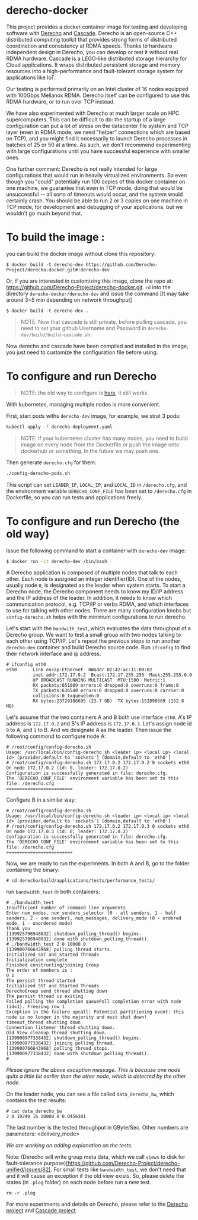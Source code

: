 # derecho-docker
This project provides a docker container image for testing and developing software with [Derecho](https://github.com/Derecho-Project/derecho) and [Cascade](https://github.com/Derecho-Project/cascade). Derecho is an open-source C++ distributed computing toolkit that provides strong forms of distributed coordination and consistency at RDMA speeds. Thanks to hardware independent design in Derecho, you can develop or test it without real RDMA hardware. Cascade is a LEGO-like distributed storage hierarchy for Cloud applications. It wraps distributed persistent storage and memory resources into a high-performance and fault-tolerant storage system for applications like IoT.

Our testing is performed primarily on an Intel cluster of 16 nodes equipped with 100Gbps Mellanox RDMA.  Derecho itself can be configured to use this RDMA hardware, or to run over TCP instead.  

We have also experimented with Derecho at much larger scale on HPC supercomputers.  This can be difficult to do: the startup of a large configuration can put a lot of stress on the datacenter file system and TCP layer (even in RDMA mode, we need "helper" connections which are based on TCP), and you might find it necessarily to launch Derecho processes in batches of 25 or 50 at a time.  As such, we don't recommend experimenting with large configurations until you have successful experience with smaller ones.

One further comment: Derecho is not really intended for large configurations that would run in heavily virtualized environments.  So even though you "could" potentially run 100 copies of this docker container on one machine, we guarantee that even in TCP mode, doing that would be unsuccessful -- all sorts of timeouts would occur, and the system would certainly crash.  You should be able to run 2 or 3 copies on one machine in TCP mode, for development and debugging of your applications, but we wouldn't go much beyond that.

# To build the image :
you can build the docker image without clone this repository:
```
$ docker build -t derecho-dev https://github.com/Derecho-Project/derecho-docker.git#:derecho-dev
```
Or, if you are interested in customizing this image, clone the repo at: https://github.com/Derecho-Project/derecho-docker.git.
`cd` into the directory `derecho-docker/derecho-dev` and issue the command [It may take around 3~5 min depending on network throughput]
```
$ docker build -t derecho-dev .
```

>NOTE: Now that cascade is still private, before pulling cascade, you need to set your github Username and Password in `derecho-dev/build/build-cascade.sh`.

Now derecho and cascade have been compiled and installed in the image, you just need to customize the configuration file before using.

# To configure and run Derecho 
> NOTE: the old way to configure is [here](#jump), it still works.

With kubernetes, managing multiple nodes is more convenient.

First, start pods withs `derecho-dev` image, for example, we strat 3 pods:
```bash
kubectl apply -f derecho-deployment.yaml
```
> NOTE: if your kubernetes cluster has many nodes, you need to build image on every node from the Dockerfile or push the image onto dockerhub or something. In the future we may push one.

Then generate `derecho.cfg` for them:
```bash
./config-derecho-pods.sh
```
This script can set `LEADER_IP`, `LOCAL_IP`, and `LOCAL_ID` in `/derecho.cfg`, and the environment variable `DERECHO_CONF_FILE` has been set to `/derecho.cfg` in Dockerfile, so you can run tests and applications freely.

# To configure and run Derecho (<span id="jump">the old way</span>)
Issue the following command to start a container with `derecho-dev` image:
```bash
$ docker run -it derecho-dev /bin/bash
```

A Derecho application is composed of multiple nodes that talk to each other. Each node is assigned an integer identifier(ID). One of the nodes, usually node `0`, is designated as the leader when system starts. To start a Derecho node, the Derecho component needs to know my ID/IP address and the IP address of the leader. In addition, it needs to know which communication protocol, e.g. TCP/IP or verbs RDMA, and which interfaces to use for talking with other nodes. There are many configuration knobs but
`config-derecho.sh` helps with the minimum configurations to run derecho.

Let's start with the `bandwith_test`, which evaluates the data throughput of a Derecho group. We want to test a small group with two nodes talking to each other using TCP/IP. Let's repeat the previous steps to run another `derecho-dev` container and build Derecho source code. Run `ifconfig` to find their network interface and ip address.
```
# ifconfig eth0
eth0      Link encap:Ethernet  HWaddr 02:42:ac:11:00:02  
          inet addr:172.17.0.2  Bcast:172.17.255.255  Mask:255.255.0.0
          UP BROADCAST RUNNING MULTICAST  MTU:1500  Metric:1
          RX packets:651809 errors:0 dropped:0 overruns:0 frame:0
          TX packets:636540 errors:0 dropped:0 overruns:0 carrier:0
          collisions:0 txqueuelen:0 
          RX bytes:23729106695 (23.7 GB)  TX bytes:152899589 (152.8 MB)
```
Let's assume that the two containers A and B both use interface `eth0`. A's IP address is `172.17.0.2` and B's IP address is `172.17.0.3`. Let's assign node id `0` to A, and `1` to B. And we designate A as the leader. Then issue the following commond to configure node A:
```
# /root/config/config-derecho.sh
Usage: /usr/local/bin/config-derecho.sh <leader ip> <local ip> <local id> [provider,default to 'sockets'] [domain,default to 'eth0']
# /root/config/config-derecho.sh 172.17.0.2 172.17.0.2 0 sockets eth0
On node 172.17.0.2 (id: 0, leader: 172.17.0.2)
Configuration is successfully generated in file: derecho.cfg.
The 'DERECHO_CONF_FILE' environment variable has been set to this file: /derecho.cfg
=========================
```


Configure B in a similar way:
```
# /root/config/config-derecho.sh
Usage: /usr/local/bin/config-derecho.sh <leader ip> <local ip> <local id> [provider,default to 'sockets'] [domain,default to 'eth0']
# /root/config/config-derecho.sh 172.17.0.2 172.17.0.3 0 sockets eth0
On node 172.17.0.3 (id: 0, leader: 172.17.0.2)
Configuration is successfully generated in file: derecho.cfg.
The 'DERECHO_CONF_FILE' environment variable has been set to this file: /derecho.cfg
=========================
```

Now, we are ready to run the experiments. In both A and B, go to the folder containing the binary:
```
# cd derecho/build/applications/tests/performance_tests/
```
run `bandwidth_test` in both containers:
```
# ./bandwidth_test
Insufficient number of command line arguments
Enter num_nodes, num_senders_selector (0 - all senders, 1 - half senders, 2 - one sender), num_messages, delivery_mode (0 - ordered mode, 1 - unordered mode)
Thank you
[139925796948032] shutdown_polling_thread() begins.
[139925796948032] done with shutdown_polling_thread().
# ./bandwidth_test 2 0 10000 0
[139900766643968] polling thread starts.
Initialized SST and Started Threads
Initialization complete
Finished constructing/joining Group
The order of members is :
0 1 
The persist thread started
Initialized SST and Started Threads
DerechoGroup send thread shutting down
The persist thread is exiting
Failed polling the completion queuePoll completion error with node (id=1). Freezing row 1
Exception in the failure upcall: Potential partitioning event: this node is no longer in the majority and must shut down!
timeout_thread shutting down
Connection listener thread shutting down.
Old View cleanup thread shutting down.
[139900977338432] shutdown_polling_thread() begins.
[139900977338432] joining polling thread.
[139900766643968] polling thread stops.
[139900977338432] done with shutdown_polling_thread().
# 
```
_Plesae ignore the above exception message. This is because one node quits a little bit earlier than the other node, which is detected by the other node._

On the leader node, you can see a file called `data_derecho_bw`, which contains the test results:
```
# cat data_derecho_bw
2 0 10240 16 10000 0 0.0456381
```
The last number is the tested throughput in GByte/Sec. Other numbers are parameters: <number of nodes> <sender selector> <message size> <window size> <number of messages> <delivery_mode>
  
_We are working on adding explanation on the tests._

Note: (Derecho will write group meta data, which we call `views` to disk for fault-tolerance purpose)[https://github.com/Derecho-Project/derecho-unified/issues/82]. For small tests like `bandwidth_test`, we don't need that and it will cause an exception if the old view exists. So, please delete the states (in `.plog` folder) on each node before run a new test.
```
rm -r .plog
```

For more experiments and details on Derecho, please refer to the [Derecho project](https://github.com/Derecho-Project/derecho) and [Cascade project](https://github.com/Derecho-Project/cascade).
